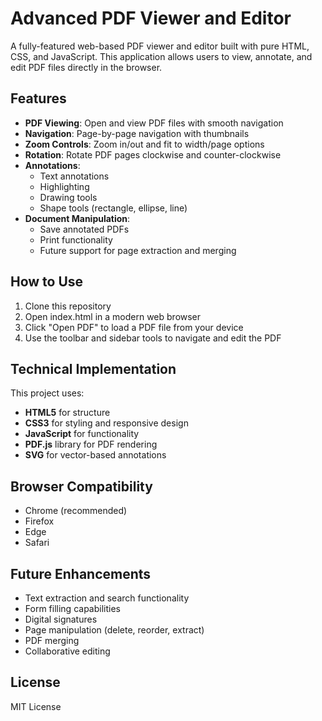 # Advanced PDF Viewer and Editor

A fully-featured web-based PDF viewer and editor built with pure HTML, CSS, and JavaScript. This application allows users to view, annotate, and edit PDF files directly in the browser.

## Features

- **PDF Viewing**: Open and view PDF files with smooth navigation
- **Navigation**: Page-by-page navigation with thumbnails
- **Zoom Controls**: Zoom in/out and fit to width/page options
- **Rotation**: Rotate PDF pages clockwise and counter-clockwise
- **Annotations**: 
  - Text annotations
  - Highlighting
  - Drawing tools
  - Shape tools (rectangle, ellipse, line)
- **Document Manipulation**: 
  - Save annotated PDFs
  - Print functionality
  - Future support for page extraction and merging

## How to Use

1. Clone this repository
2. Open index.html in a modern web browser
3. Click "Open PDF" to load a PDF file from your device
4. Use the toolbar and sidebar tools to navigate and edit the PDF

## Technical Implementation

This project uses:
- **HTML5** for structure
- **CSS3** for styling and responsive design
- **JavaScript** for functionality
- **PDF.js** library for PDF rendering
- **SVG** for vector-based annotations

## Browser Compatibility

- Chrome (recommended)
- Firefox
- Edge
- Safari

## Future Enhancements

- Text extraction and search functionality
- Form filling capabilities
- Digital signatures
- Page manipulation (delete, reorder, extract)
- PDF merging
- Collaborative editing

## License

MIT License